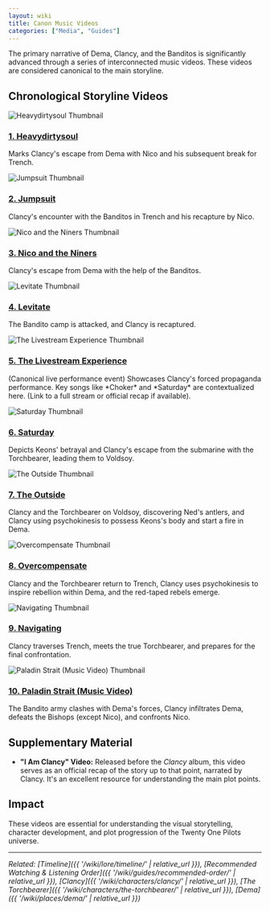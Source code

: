 ```yaml
---
layout: wiki
title: Canon Music Videos
categories: ["Media", "Guides"]
---
```


The primary narrative of Dema, Clancy, and the Banditos is significantly advanced through a series of interconnected music videos. These videos are considered canonical to the main storyline.

## <span class="tape-accent-yellow">Chronological Storyline Videos</span>

<div class="video-gallery-container">
  <div class="video-gallery-item">
    <div class="video-thumbnail">
      <img src="https://img.youtube.com/vi/r_9Kf0D5BTs/mqdefault.jpg" alt="Heavydirtysoul Thumbnail">
    </div>
    <div class="video-info">
      <h3 class="video-title"><a href="https://www.youtube.com/watch?v=r_9Kf0D5BTs" target="_blank" rel="noopener noreferrer">1. Heavydirtysoul</a></h3>
      <p class="video-description">Marks Clancy's escape from Dema with Nico and his subsequent break for Trench.</p>
    </div>
  </div>
  <div class="video-gallery-item">
    <div class="video-thumbnail">
      <img src="https://img.youtube.com/vi/UOUBW8bkjQ4/mqdefault.jpg" alt="Jumpsuit Thumbnail">
    </div>
    <div class="video-info">
      <h3 class="video-title"><a href="https://www.youtube.com/watch?v=UOUBW8bkjQ4" target="_blank" rel="noopener noreferrer">2. Jumpsuit</a></h3>
      <p class="video-description">Clancy's encounter with the Banditos in Trench and his recapture by Nico.</p>
    </div>
  </div>
  <div class="video-gallery-item">
    <div class="video-thumbnail">
      <img src="https://img.youtube.com/vi/hMAPyGoqQVw/mqdefault.jpg" alt="Nico and the Niners Thumbnail">
    </div>
    <div class="video-info">
      <h3 class="video-title"><a href="https://www.youtube.com/watch?v=hMAPyGoqQVw" target="_blank" rel="noopener noreferrer">3. Nico and the Niners</a></h3>
      <p class="video-description">Clancy's escape from Dema with the help of the Banditos.</p>
    </div>
  </div>
  <div class="video-gallery-item">
    <div class="video-thumbnail">
      <img src="https://img.youtube.com/vi/uv_1AKKKJnk/mqdefault.jpg" alt="Levitate Thumbnail">
    </div>
    <div class="video-info">
      <h3 class="video-title"><a href="https://www.youtube.com/watch?v=uv_1AKKKJnk" target="_blank" rel="noopener noreferrer">4. Levitate</a></h3>
      <p class="video-description">The Bandito camp is attacked, and Clancy is recaptured.</p>
    </div>
  </div>
  <div class="video-gallery-item">
    <div class="video-thumbnail">
      <img src="https://img.youtube.com/vi/pLOMSMmCd24/mqdefault.jpg" alt="The Livestream Experience Thumbnail">
    </div>
    <div class="video-info">
      <h3 class="video-title"><a href="https://www.youtube.com/watch?v=pLOMSMmCd24&list=PL3roRV3JHZza7oYpBpy2R73u7KyDq4g8q" target="_blank" rel="noopener noreferrer">5. The Livestream Experience</a></h3>
      <p class="video-description">(Canonical live performance event) Showcases Clancy's forced propaganda performance. Key songs like *Choker* and *Saturday* are contextualized here. (Link to a full stream or official recap if available).</p>
    </div>
  </div>
  <div class="video-gallery-item">
    <div class="video-thumbnail">
      <img src="https://img.youtube.com/vi/FiXVRdotCEk/mqdefault.jpg" alt="Saturday Thumbnail">
    </div>
    <div class="video-info">
      <h3 class="video-title"><a href="https://www.youtube.com/watch?v=FiXVRdotCEk" target="_blank" rel="noopener noreferrer">6. Saturday</a></h3>
      <p class="video-description">Depicts Keons' betrayal and Clancy's escape from the submarine with the Torchbearer, leading them to Voldsoy.</p>
    </div>
  </div>
  <div class="video-gallery-item">
    <div class="video-thumbnail">
      <img src="https://img.youtube.com/vi/eNcvblM8-_o/mqdefault.jpg" alt="The Outside Thumbnail">
    </div>
    <div class="video-info">
      <h3 class="video-title"><a href="https://www.youtube.com/watch?v=eNcvblM8-_o" target="_blank" rel="noopener noreferrer">7. The Outside</a></h3>
      <p class="video-description">Clancy and the Torchbearer on Voldsoy, discovering Ned's antlers, and Clancy using psychokinesis to possess Keons's body and start a fire in Dema.</p>
    </div>
  </div>
  <div class="video-gallery-item">
    <div class="video-thumbnail">
      <img src="https://img.youtube.com/vi/53tgVlXBZVg/mqdefault.jpg" alt="Overcompensate Thumbnail">
    </div>
    <div class="video-info">
      <h3 class="video-title"><a href="https://www.youtube.com/watch?v=53tgVlXBZVg" target="_blank" rel="noopener noreferrer">8. Overcompensate</a></h3>
      <p class="video-description">Clancy and the Torchbearer return to Trench, Clancy uses psychokinesis to inspire rebellion within Dema, and the red-taped rebels emerge.</p>
    </div>
  </div>
  <div class="video-gallery-item">
    <div class="video-thumbnail">
      <img src="https://img.youtube.com/vi/07YtBj3BEBQ/mqdefault.jpg" alt="Navigating Thumbnail">
    </div>
    <div class="video-info">
      <h3 class="video-title"><a href="https://www.youtube.com/watch?v=07YtBj3BEBQ" target="_blank" rel="noopener noreferrer">9. Navigating</a></h3>
      <p class="video-description">Clancy traverses Trench, meets the true Torchbearer, and prepares for the final confrontation.</p>
    </div>
  </div>
  <div class="video-gallery-item">
    <div class="video-thumbnail">
      <img src="https://img.youtube.com/vi/mix9YfaaNa0/mqdefault.jpg" alt="Paladin Strait (Music Video) Thumbnail">
    </div>
    <div class="video-info">
      <h3 class="video-title"><a href="https://www.youtube.com/watch?v=mix9YfaaNa0" target="_blank" rel="noopener noreferrer">10. Paladin Strait (Music Video)</a></h3>
      <p class="video-description">The Bandito army clashes with Dema's forces, Clancy infiltrates Dema, defeats the Bishops (except Nico), and confronts Nico.</p>
    </div>
  </div>
</div>


## <span class="tape-accent-red">Supplementary Material</span>

*   **"I Am Clancy" Video:** Released before the *Clancy* album, this video serves as an official recap of the story up to that point, narrated by Clancy. It's an excellent resource for understanding the main plot points.

## <span class="tape-accent-yellow">Impact</span>

These videos are essential for understanding the visual storytelling, character development, and plot progression of the Twenty One Pilots universe.

---

*Related: [Timeline]({{ '/wiki/lore/timeline/' | relative_url }}), [Recommended Watching & Listening Order]({{ '/wiki/guides/recommended-order/' | relative_url }}), [Clancy]({{ '/wiki/characters/clancy/' | relative_url }}), [The Torchbearer]({{ '/wiki/characters/the-torchbearer/' | relative_url }}), [Dema]({{ '/wiki/places/dema/' | relative_url }})*